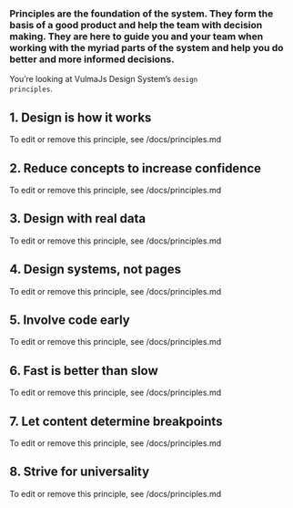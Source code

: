 ### Principles are the foundation of the system. They form the basis of a good product and help the team with decision making. They are here to guide you and your team when working with the myriad parts of the system and help you do better and more informed decisions.

You’re looking at VulmaJs Design System’s <code>design principles</code>.

## 1. Design is how it works

To edit or remove this principle, see /docs/principles.md

## 2. Reduce concepts to increase confidence

To edit or remove this principle, see /docs/principles.md

## 3. Design with real data

To edit or remove this principle, see /docs/principles.md

## 4. Design systems, not pages

To edit or remove this principle, see /docs/principles.md

## 5. Involve code early

To edit or remove this principle, see /docs/principles.md

## 6. Fast is better than slow

To edit or remove this principle, see /docs/principles.md

## 7. Let content determine breakpoints

To edit or remove this principle, see /docs/principles.md

## 8. Strive for universality

To edit or remove this principle, see /docs/principles.md
